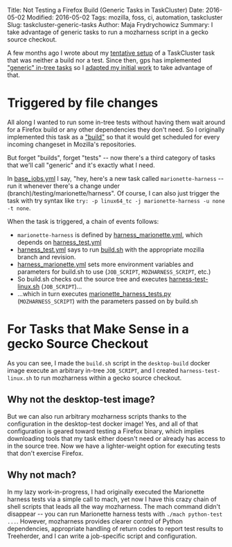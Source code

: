 Title: Not Testing a Firefox Build (Generic Tasks in TaskCluster)
Date: 2016-05-02
Modified: 2016-05-02
Tags: mozilla, foss, ci, automation, taskcluster
Slug: taskcluster-generic-tasks
Author: Maja Frydrychowicz
Summary: I take advantage of generic tasks to run a mozharness script in a gecko source checkout.

A few months ago I wrote about my [tentative setup]({filename}2016-02-09_mozilla-taskcluster.md) of a TaskCluster task that was neither a build nor a test. Since then, gps has implemented ["generic" in-tree tasks](https://groups.google.com/forum/#!searchin/mozilla.dev.platform/generic$20task/mozilla.dev.platform/bNYp2HDyeqU/tg4mnGHEAwAJ) so I [adapted my initial work](https://bugzilla.mozilla.org/show_bug.cgi?id=1227367#c116) to take advantage of that.

# Triggered by file changes

All along I wanted to run some in-tree tests without having them wait around for a Firefox build or any other dependencies they don't need. So I originally implemented this task as a ["build"]({filename}2016-02-09_mozilla-taskcluster.md#scheduling_summary) so that it would get scheduled for every incoming changeset in Mozilla's repositories. 

But forget "builds", forget "tests" -- now there's a third category of tasks that we'll call "generic" and it's exactly what I need. 

In [base_jobs.yml](https://hg.mozilla.org/mozilla-central/diff/e4ea9261d5bb/testing/taskcluster/tasks/branches/base_jobs.yml) I say, "hey, here's a new task called `marionette-harness` -- run it whenever there's a change under (branch)/testing/marionette/harness". Of course, I can also just trigger the task with try syntax like `try: -p linux64_tc -j marionette-harness -u none -t none`.

When the task is triggered, a chain of events follows: 

* `marionette-harness` is defined by [harness_marionette.yml](https://hg.mozilla.org/mozilla-central/file/e4ea9261d5bb/testing/taskcluster/tasks/tests/harness_marionette.yml), which depends on [harness_test.yml](https://hg.mozilla.org/mozilla-central/file/e4ea9261d5bb/testing/taskcluster/tasks/harness_test.yml)
* [harness_test.yml](https://hg.mozilla.org/mozilla-central/file/e4ea9261d5bb/testing/taskcluster/tasks/harness_test.yml) says to run [build.sh](https://hg.mozilla.org/mozilla-central/diff/e4ea9261d5bb/testing/docker/desktop-build/bin/build.sh) with the appropriate mozilla branch and revision.
* [harness_marionette.yml](https://hg.mozilla.org/mozilla-central/file/e4ea9261d5bb/testing/taskcluster/tasks/tests/harness_marionette.yml) sets more environment variables and parameters for build.sh to use (`JOB_SCRIPT`, `MOZHARNESS_SCRIPT`, etc.)
* So build.sh checks out the source tree and executes [harness-test-linux.sh](https://hg.mozilla.org/mozilla-central/diff/e4ea9261d5bb/testing/taskcluster/scripts/tester/harness-test-linux.sh) (`JOB_SCRIPT`)...
* ...which in turn executes [marionette_harness_tests.py](https://hg.mozilla.org/mozilla-central/file/1e0b4e27bd51/testing/mozharness/scripts/marionette_harness_tests.py) (`MOZHARNESS_SCRIPT`) with the parameters passed on by build.sh

# For Tasks that Make Sense in a gecko Source Checkout

As you can see, I made the `build.sh` script in the `desktop-build` docker image execute an arbitrary in-tree `JOB_SCRIPT`, and I created `harness-test-linux.sh` to run mozharness within a gecko source checkout. 

## Why not the desktop-test image?

But we can also run arbitrary mozharness scripts thanks to the configuration in the desktop-test docker image! Yes, and all of that configuration is geared toward testing a Firefox binary, which implies downloading tools that my task either doesn't need or already has access to in the source tree. Now we have a lighter-weight option for executing tests that don't exercise Firefox.

## Why not mach?

In my lazy work-in-progress, I had originally executed the Marionette harness tests via a simple call to mach, yet now I have this crazy chain of shell scripts that leads all the way mozharness. The mach command didn't disappear -- you can run Marionette harness tests with `./mach python-test ...`. However, mozharness provides clearer control of Python dependencies, appropriate handling of return codes to report test results to Treeherder, and I can write a job-specific script and configuration.






